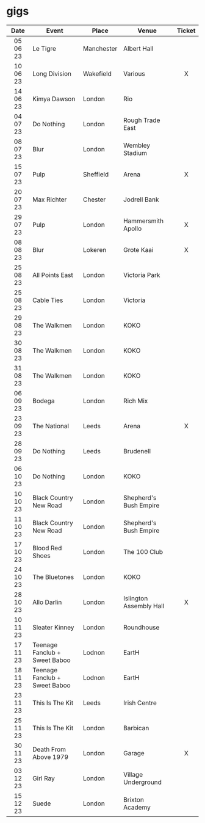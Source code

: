 # gigs
|Date|Event|Place|Venue|Ticket|
|:--:|-----|----|-----|:----:|
|05 06 23|Le Tigre|Manchester|Albert Hall|
|10 06 23|Long Division|Wakefield|Various|X|
|14 06 23|Kimya Dawson|London|Rio||
|04 07 23|Do Nothing|London|Rough Trade East|
|08 07 23|Blur|London|Wembley Stadium|
|15 07 23|Pulp|Sheffield|Arena|X|
|20 07 23|Max Richter|Chester|Jodrell Bank|
|29 07 23|Pulp|London|Hammersmith Apollo|X|
|08 08 23|Blur|Lokeren|Grote Kaai|X|
|25 08 23|All Points East|London|Victoria Park|
|25 08 23|Cable Ties|London|Victoria|
|29 08 23|The Walkmen|London|KOKO|
|30 08 23|The Walkmen|London|KOKO|
|31 08 23|The Walkmen|London|KOKO|
|06 09 23|Bodega|London|Rich Mix|
|23 09 23|The National|Leeds|Arena|X|
|28 09 23|Do Nothing|Leeds|Brudenell|
|06 10 23|Do Nothing|London|KOKO|
|10 10 23|Black Country New Road|London|Shepherd's Bush Empire|
|11 10 23|Black Country New Road|London|Shepherd's Bush Empire|
|17 10 23|Blood Red Shoes|London|The 100 Club|
|24 10 23|The Bluetones|London|KOKO|
|28 10 23|Allo Darlin|London|Islington Assembly Hall|X|
|10 11 23|Sleater Kinney|London|Roundhouse|
|17 11 23|Teenage Fanclub + Sweet Baboo|Lodnon|EartH|
|18 11 23|Teenage Fanclub + Sweet Baboo|Lodnon|EartH|
|23 11 23|This Is The Kit|Leeds|Irish Centre|
|25 11 23|This Is The Kit|London|Barbican|
|30 11 23|Death From Above 1979|London|Garage|X|
|03 12 23|Girl Ray|London|Village Underground|
|15 12 23|Suede|London|Brixton Academy|
